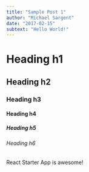 ```yaml
---
title: "Sample Post 1"
author: "Michael Sargent"
date: "2017-02-15"
subtext: "Hello World!"
---
```


# Heading h1

## Heading h2

### Heading h3

#### Heading h4

##### Heading h5

###### Heading h6

React Starter App is awesome!
